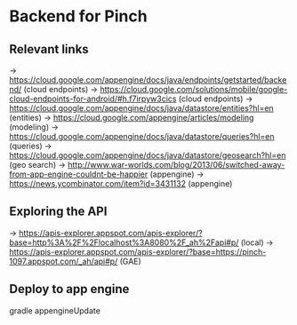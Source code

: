 # Backend for Pinch

## Relevant links

-> https://cloud.google.com/appengine/docs/java/endpoints/getstarted/backend/ (cloud endpoints)
-> https://cloud.google.com/solutions/mobile/google-cloud-endpoints-for-android/#h.f7irpyw3cics (cloud endpoints)
-> https://cloud.google.com/appengine/docs/java/datastore/entities?hl=en (entities)
-> https://cloud.google.com/appengine/articles/modeling (modeling)
-> https://cloud.google.com/appengine/docs/java/datastore/queries?hl=en (queries)
-> https://cloud.google.com/appengine/docs/java/datastore/geosearch?hl=en (geo search)
-> http://www.war-worlds.com/blog/2013/06/switched-away-from-app-engine-couldnt-be-happier (appengine)
-> https://news.ycombinator.com/item?id=3431132 (appengine)

## Exploring the API 

-> https://apis-explorer.appspot.com/apis-explorer/?base=http%3A%2F%2Flocalhost%3A8080%2F_ah%2Fapi#p/ (local)
-> https://apis-explorer.appspot.com/apis-explorer/?base=https://pinch-1097.appspot.com/_ah/api#p/ (GAE)

## Deploy to app engine

gradle appengineUpdate